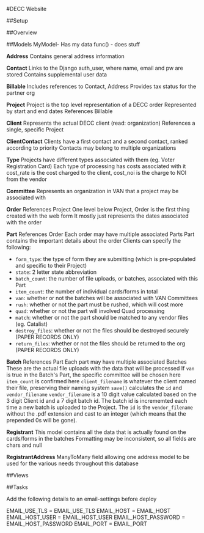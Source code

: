 #DECC Website

##Setup

##Overview

##Models
MyModel- Has my data
func() - does stuff

**Address**
Contains general address information

**Contact**
Links to the Django auth_user, where name, email and pw are stored
Contains supplemental user data

**Billable**
Includes references to Contact, Address
Provides tax status for the partner org

**Project**
Project is the top level representation of a DECC order
Represented by start and end dates
References Billable

**Client**
Represents the actual DECC client (read: organization)
References a single, specific Project

**ClientContact**
Clients have a first contact and a second contact, ranked according to priority
Contacts may belong to multiple organizations 

**Type**
Projects have different types associated with them (eg. Voter Registration Card)
Each type of processing has costs associated with it
cost_rate is the cost charged to the client, cost_noi is the charge to NOI from the vendor

**Committee**
Represents an organization in VAN that a project may be associated with 

**Order**
References Project
One level below Project, Order is the first thing created with the web form
It mostly just represents the dates associated with the order

**Part**
References Order
Each order may have multiple associated Parts
Part contains the important details about the order
Clients can specify the following:
- `form_type`: the type of form they are submitting (which is pre-populated and specific to their Project)
- `state`: 2 letter state abbreviation 
- `batch_count`: the number of file uploads, or batches, associated with this Part
- `item_count`: the number of individual cards/forms in total 
- `van`: whether or not the batches will be associated with VAN Committees
- `rush`: whether or not the part must be rushed, which will cost more
- `quad`: whether or not the part will involved Quad processing 
- `match`: whether or not the part should be matched to any vendor files (eg. Catalist)
- `destroy_files`: whether or not the files should be destroyed securely (PAPER RECORDS ONLY)
- `return_files`: whether or not the files should be returned to the org (PAPER RECORDS ONLY)


**Batch**
References Part
Each part may have multiple associated Batches
These are the actual file uploads with the data that will be processed
If `van` is true in the Batch's Part, the specific committee will be chosen here
`item_count` is confirmed here
`client_filename` is whatever the client named their file, preserving their naming system 
`save()` calculates the `id` and `vendor_filename`
`vendor_filename` is a 10 digit value calculated based on the 3 digit Client id and a 7 digit batch id. The batch id is incrememted each time a new batch is uploaded to the Project. The `id` is the `vendor_filename` without the .pdf extension and cast to an integer (which means that the prepended 0s will be gone).

**Registrant**
This model contains all the data that is actually found on the cards/forms in the batches
Formatting may be inconsistent, so all fields are chars and null

**RegistrantAddress**
ManyToMany field allowing one address model to be used for the various needs throughout this database

##Views


##Tasks




Add the following details to an email-settings before deploy 

EMAIL_USE_TLS = EMAIL_USE_TLS
EMAIL_HOST = EMAIL_HOST
EMAIL_HOST_USER = EMAIL_HOST_USER
EMAIL_HOST_PASSWORD = EMAIL_HOST_PASSWORD
EMAIL_PORT = EMAIL_PORT